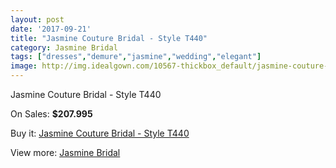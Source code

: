 ```yaml
---
layout: post
date: '2017-09-21'
title: "Jasmine Couture Bridal - Style T440"
category: Jasmine Bridal
tags: ["dresses","demure","jasmine","wedding","elegant"]
image: http://img.idealgown.com/10567-thickbox_default/jasmine-couture-bridal-style-t440.jpg
---
```

Jasmine Couture Bridal - Style T440

On Sales: **$207.995**
<a href="https://www.idealgown.com/en/jasmine-bridal/4343-jasmine-couture-bridal-style-t440.html"><amp-img layout="responsive" width="600" height="600" src="//img.idealgown.com/10567-thickbox_default/jasmine-couture-bridal-style-t440.jpg" alt="Jasmine Couture Bridal - Style T440 0" /></a>
<a href="https://www.idealgown.com/en/jasmine-bridal/4343-jasmine-couture-bridal-style-t440.html"><amp-img layout="responsive" width="600" height="600" src="//img.idealgown.com/10571-thickbox_default/jasmine-couture-bridal-style-t440.jpg" alt="Jasmine Couture Bridal - Style T440 1" /></a>
<a href="https://www.idealgown.com/en/jasmine-bridal/4343-jasmine-couture-bridal-style-t440.html"><amp-img layout="responsive" width="600" height="600" src="//img.idealgown.com/10570-thickbox_default/jasmine-couture-bridal-style-t440.jpg" alt="Jasmine Couture Bridal - Style T440 2" /></a>
<a href="https://www.idealgown.com/en/jasmine-bridal/4343-jasmine-couture-bridal-style-t440.html"><amp-img layout="responsive" width="600" height="600" src="//img.idealgown.com/10569-thickbox_default/jasmine-couture-bridal-style-t440.jpg" alt="Jasmine Couture Bridal - Style T440 3" /></a>
<a href="https://www.idealgown.com/en/jasmine-bridal/4343-jasmine-couture-bridal-style-t440.html"><amp-img layout="responsive" width="600" height="600" src="//img.idealgown.com/10568-thickbox_default/jasmine-couture-bridal-style-t440.jpg" alt="Jasmine Couture Bridal - Style T440 4" /></a>

Buy it: [Jasmine Couture Bridal - Style T440](https://www.idealgown.com/en/jasmine-bridal/4343-jasmine-couture-bridal-style-t440.html "Jasmine Couture Bridal - Style T440")

View more: [Jasmine Bridal](https://www.idealgown.com/en/50-jasmine-bridal "Jasmine Bridal")